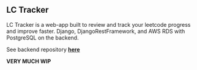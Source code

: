 ## LC Tracker

LC Tracker is a web-app built to review and track your leetcode progress and improve faster. Django, DjangoRestFramework, and AWS RDS with PostgreSQL on the backend.

See backend repository <a href="https://github.com/alex-yng/lctracker" target="_blank"><strong>here</strong></a>

**VERY MUCH WIP**
